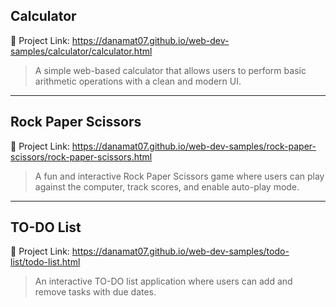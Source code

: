 ## Calculator
🔗 Project Link: https://danamat07.github.io/web-dev-samples/calculator/calculator.html
> A simple web-based calculator that allows users to perform basic arithmetic operations with a clean and modern UI.
---
## Rock Paper Scissors
🔗 Project Link: https://danamat07.github.io/web-dev-samples/rock-paper-scissors/rock-paper-scissors.html
> A fun and interactive Rock Paper Scissors game where users can play against the computer, track scores, and enable auto-play mode.
---
## TO-DO List
🔗 Project Link: https://danamat07.github.io/web-dev-samples/todo-list/todo-list.html
> An interactive TO-DO list application where users can add and remove tasks with due dates.
